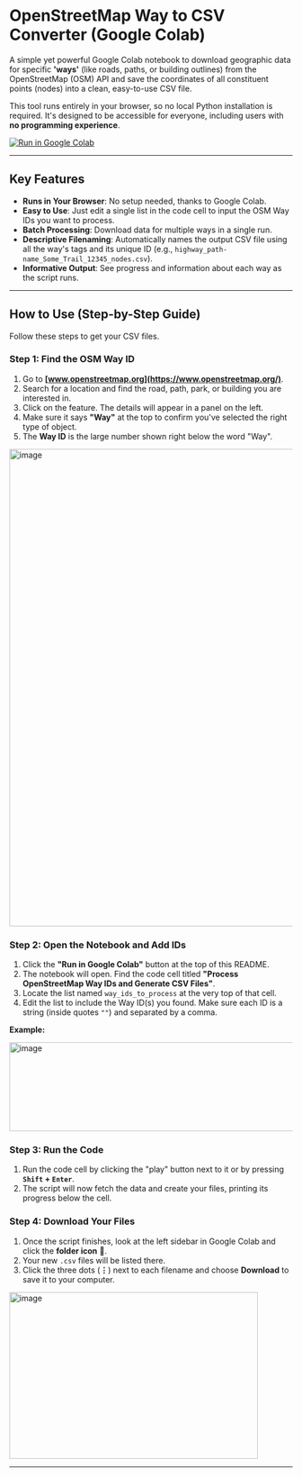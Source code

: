 # OpenStreetMap Way to CSV Converter (Google Colab)

A simple yet powerful Google Colab notebook to download geographic data for specific **'ways'** (like roads, paths, or building outlines) from the OpenStreetMap (OSM) API and save the coordinates of all constituent points (nodes) into a clean, easy-to-use CSV file.

This tool runs entirely in your browser, so no local Python installation is required. It's designed to be accessible for everyone, including users with **no programming experience**.

[![Run in Google Colab](https://colab.research.google.com/assets/colab-badge.svg)](https://colab.research.google.com/github/faliqadlan/OpenStreetMap-Way-to-CSV-Converter/blob/main/OSM_API_to_CSV_Converter.ipynb)

---

## Key Features

-   **Runs in Your Browser**: No setup needed, thanks to Google Colab.
-   **Easy to Use**: Just edit a single list in the code cell to input the OSM Way IDs you want to process.
-   **Batch Processing**: Download data for multiple ways in a single run.
-   **Descriptive Filenaming**: Automatically names the output CSV file using all the way's tags and its unique ID (e.g., `highway_path-name_Some_Trail_12345_nodes.csv`).
-   **Informative Output**: See progress and information about each way as the script runs.

---

## How to Use (Step-by-Step Guide)

Follow these steps to get your CSV files.

### Step 1: Find the OSM Way ID

1.  Go to **[www.openstreetmap.org](https://www.openstreetmap.org/)**.
2.  Search for a location and find the road, path, park, or building you are interested in.
3.  Click on the feature. The details will appear in a panel on the left.
4.  Make sure it says **"Way"** at the top to confirm you've selected the right type of object.
5.  The **Way ID** is the large number shown right below the word "Way".

<img width="1755" height="848" alt="image" src="https://github.com/user-attachments/assets/32693451-7908-4299-b62d-57bc8683bb95" />

### Step 2: Open the Notebook and Add IDs

1.  Click the **"Run in Google Colab"** button at the top of this README.
2.  The notebook will open. Find the code cell titled **"Process OpenStreetMap Way IDs and Generate CSV Files"**.
3.  Locate the list named `way_ids_to_process` at the very top of that cell.
4.  Edit the list to include the Way ID(s) you found. Make sure each ID is a string (inside quotes `""`) and separated by a comma.

**Example:**

<img width="607" height="158" alt="image" src="https://github.com/user-attachments/assets/bf69d0a6-62d8-4afb-a965-0ffc4d63167b" />

### Step 3: Run the Code

1.  Run the code cell by clicking the "play" button next to it or by pressing **`Shift` + `Enter`**.
2.  The script will now fetch the data and create your files, printing its progress below the cell.

### Step 4: Download Your Files

1.  Once the script finishes, look at the left sidebar in Google Colab and click the **folder icon** 📁.
2.  Your new `.csv` files will be listed there.
3.  Click the three dots (**⋮**) next to each filename and choose **Download** to save it to your computer.

<img width="442" height="296" alt="image" src="https://github.com/user-attachments/assets/0378ce8b-6d40-4026-b9b6-2e713180da59" />

---
